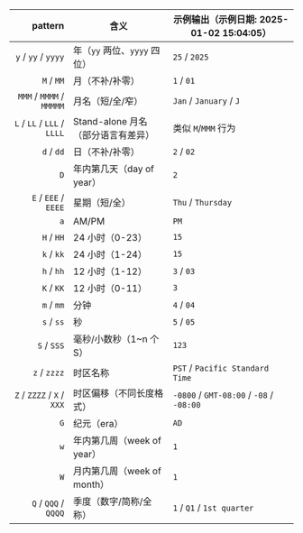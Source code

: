 |pattern|含义|示例输出（示例日期: 2025-01-02 15:04:05）|
|--:|---|---|
|`y` / `yy` / `yyyy`|年（`yy` 两位、`yyyy` 四位）|`25` / `2025`|
|`M` / `MM`|月（不补/补零）|`1` / `01`|
|`MMM` / `MMMM` / `MMMMM`|月名（短/全/窄）|`Jan` / `January` / `J`|
|`L` / `LL` / `LLL` / `LLLL`|Stand-alone 月名（部分语言有差异）|类似 `M`/`MMM` 行为|
|`d` / `dd`|日（不补/补零）|`2` / `02`|
|`D`|年内第几天（day of year）|`2`|
|`E` / `EEE` / `EEEE`|星期（短/全）|`Thu` / `Thursday`|
|`a`|AM/PM|`PM`|
|`H` / `HH`|24 小时（0-23）|`15`|
|`k` / `kk`|24 小时（1-24）|`15`|
|`h` / `hh`|12 小时（1-12）|`3` / `03`|
|`K` / `KK`|12 小时（0-11）|`3`|
|`m` / `mm`|分钟|`4` / `04`|
|`s` / `ss`|秒|`5` / `05`|
|`S` / `SSS`|毫秒/小数秒（1~n 个 S）|`123`|
|`z` / `zzzz`|时区名称|`PST` / `Pacific Standard Time`|
|`Z` / `ZZZZ` / `X` / `XXX`|时区偏移（不同长度格式）|`-0800` / `GMT-08:00` / `-08` / `-08:00`|
|`G`|纪元（era）|`AD`|
|`w`|年内第几周（week of year）|`1`|
|`W`|月内第几周（week of month）|`1`|
|`Q` / `QQQ` / `QQQQ`|季度（数字/简称/全称）|`1` / `Q1` / `1st quarter`|